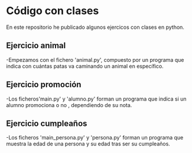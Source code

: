 # Código con clases

En este repositorio he publicado algunos ejercicos con clases en python. 

## Ejercicio animal
-Empezamos con el fichero 'animal.py', compuesto por un programa que indica con cuántas patas va caminando un animal en específico.

## Ejercicio promoción
-Los ficheros'main.py' y 'alumno.py' forman un programa que indica si un alumno promociona o no , dependiendo de su nota.

## Ejercicio cumpleaños
-Los ficheros 'main_persona.py' y 'persona.py' forman un programa que muestra la edad de una persona y su edad tras ser su cumpleaños.


